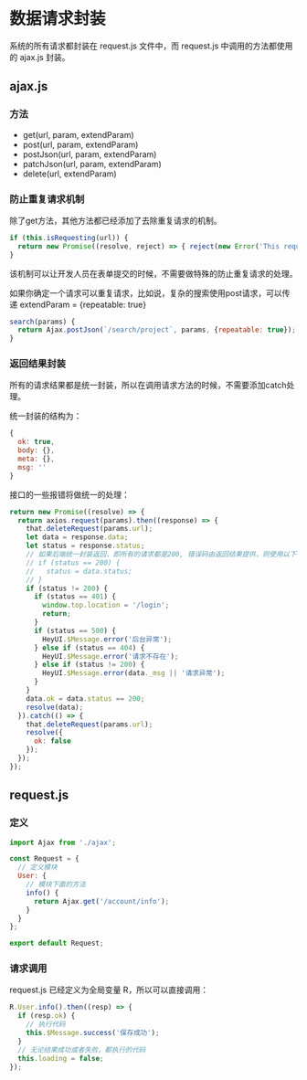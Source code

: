 # 数据请求封装

系统的所有请求都封装在 request.js 文件中，而 request.js 中调用的方法都使用的 ajax.js 封装。

## ajax.js

### 方法

- get(url, param, extendParam)
- post(url, param, extendParam)
- postJson(url, param, extendParam)
- patchJson(url, param, extendParam)
- delete(url, extendParam)

### 防止重复请求机制

除了get方法，其他方法都已经添加了去除重复请求的机制。

``` javascript
if (this.isRequesting(url)) {
  return new Promise((resolve, reject) => { reject(new Error('This request is requesting')); });
}
```

该机制可以让开发人员在表单提交的时候，不需要做特殊的防止重复请求的处理。

如果你确定一个请求可以重复请求，比如说，复杂的搜索使用post请求，可以传递 extendParam = {repeatable: true}

``` javascript
search(params) {
  return Ajax.postJson(`/search/project`, params, {repeatable: true});
}
```

### 返回结果封装

所有的请求结果都是统一封装，所以在调用请求方法的时候，不需要添加catch处理。

统一封装的结构为：

``` javascript
{
  ok: true,
  body: {},
  meta: {},
  msg: ''
}
```

接口的一些报错将做统一的处理：

``` javascript
return new Promise((resolve) => {
  return axios.request(params).then((response) => {
    that.deleteRequest(params.url);
    let data = response.data;
    let status = response.status;
    // 如果后端统一封装返回，即所有的请求都是200, 错误码由返回结果提供，则使用以下代码获取状态
    // if (status == 200) {
    //   status = data.status;
    // }
    if (status != 200) {
      if (status == 401) {
        window.top.location = '/login';
        return;
      }
      if (status == 500) {
        HeyUI.$Message.error('后台异常');
      } else if (status == 404) {
        HeyUI.$Message.error('请求不存在');
      } else if (status != 200) {
        HeyUI.$Message.error(data._msg || '请求异常');
      }
    }
    data.ok = data.status == 200;
    resolve(data);
  }).catch(() => {
    that.deleteRequest(params.url);
    resolve({
      ok: false
    });
  });
});
```

## request.js

### 定义

``` javascript
import Ajax from './ajax';

const Request = {
  // 定义模块
  User: {
    // 模块下面的方法
    info() {
      return Ajax.get('/account/info');
    }
  }
};

export default Request;
```

### 请求调用

request.js 已经定义为全局变量 R，所以可以直接调用：

``` javascript
R.User.info().then((resp) => {
  if (resp.ok) {
    // 执行代码
    this.$Message.success('保存成功');
  }
  // 无论结果成功或者失败，都执行的代码
  this.loading = false;
});
```

